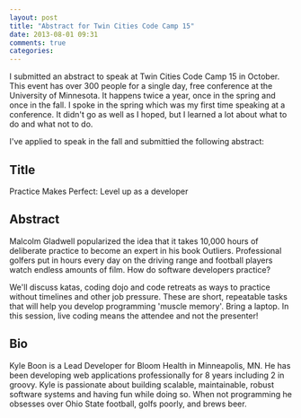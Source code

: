 ```yaml
---
layout: post
title: "Abstract for Twin Cities Code Camp 15"
date: 2013-08-01 09:31
comments: true
categories: 
---
```

I submitted an abstract to speak at Twin Cities Code Camp 15 in October.
This event has over 300 people for a single day, free conference at the
University of Minnesota. It happens twice a year, once in the spring and
once in the fall. I spoke in the spring which was my first time speaking
at a conference. It didn't go as well as I hoped, but I learned a lot
about what to do and what not to do.

I've applied to speak in the fall and submittied the following abstract:

## Title
Practice Makes Perfect: Level up as a developer

## Abstract
Malcolm Gladwell popularized the idea that it takes 10,000 hours of
deliberate practice to become an expert in his book Outliers.
Professional golfers put in hours every day on the driving range and
football players watch endless amounts of film. How do software
developers practice?

We'll discuss katas, coding dojo and code retreats as ways to practice
without timelines and other job pressure. These are short, repeatable
tasks that will help you develop programming 'muscle memory'. Bring  a
laptop. In this session, live coding means the attendee and not the
presenter!

## Bio
Kyle Boon is a Lead Developer for Bloom Health in Minneapolis, MN. He
has been developing web applications professionally for 8 years
including 2 in groovy. Kyle is passionate about building scalable,
maintainable, robust software systems and having fun while doing so.
When not programming he obsesses over Ohio State football, golfs poorly,
and brews beer. 
